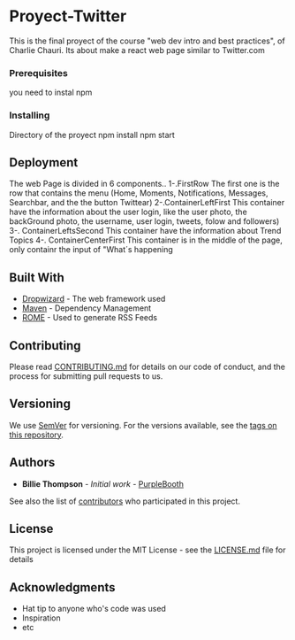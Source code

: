 # Proyect-Twitter

This is the final proyect of the course "web dev intro and best practices", of  Charlie Chauri. Its about make a react web page similar to Twitter.com



### Prerequisites

you need to instal npm


### Installing

Directory of the proyect
npm install
npm start


## Deployment

The web Page is divided in 6 components..
1-.FirstRow
      The first one is the row that contains the menu (Home, Moments, Notifications, Messages, Searchbar, and the the button Twittear)
2-.ContainerLeftFirst
      This container have the information about the user login, like the user photo, the backGround photo, the username, user login, tweets, folow and followers)
3-. ContainerLeftsSecond
      This container have the information about Trend Topics
4-. ContainerCenterFirst
      This container is in the middle of the page, only containr the input of "What´s happening

## Built With

* [Dropwizard](http://www.dropwizard.io/1.0.2/docs/) - The web framework used
* [Maven](https://maven.apache.org/) - Dependency Management
* [ROME](https://rometools.github.io/rome/) - Used to generate RSS Feeds

## Contributing

Please read [CONTRIBUTING.md](https://gist.github.com/PurpleBooth/b24679402957c63ec426) for details on our code of conduct, and the process for submitting pull requests to us.

## Versioning

We use [SemVer](http://semver.org/) for versioning. For the versions available, see the [tags on this repository](https://github.com/your/project/tags). 

## Authors

* **Billie Thompson** - *Initial work* - [PurpleBooth](https://github.com/PurpleBooth)

See also the list of [contributors](https://github.com/your/project/contributors) who participated in this project.

## License

This project is licensed under the MIT License - see the [LICENSE.md](LICENSE.md) file for details

## Acknowledgments

* Hat tip to anyone who's code was used
* Inspiration
* etc
